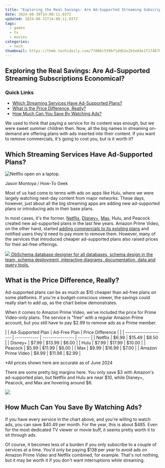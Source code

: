 ```yaml
---
title: "Exploring the Real Savings: Are Ad-Supported Streaming Subscriptions Economical?"
date: 2024-08-30T14:08:11.037Z
updated: 2024-08-31T14:08:11.037Z
tags:
  - games
  - tv
  - movies
categories:
  - tech
thumbnail: https://thmb.techidaily.com/77006c539bf1ddb2e2b5e84e1f174870218883325d71d7edbcfdaf185bcde8ae.jpg
---
```


## Exploring the Real Savings: Are Ad-Supported Streaming Subscriptions Economical?

### Quick Links

* [Which Streaming Services Have Ad-Supported Plans?](https://tech-renaissance.techidaily.com/unveiling-the-role-of-wireless-service-providers-in-connecting-calls-and-data-transfer/)
* [What is the Price Difference, Really?](https://android-transfer.techidaily.com/in-2024-how-to-transfer-contacts-from-motorola-edge-2023-to-other-android-devices-devices-drfone-by-drfone-transfer-from-android-transfer-from-android/)
* [How Much Can You Save By Watching Ads?](https://driver-error.techidaily.com/seamless-iphone-data-sharing-made-possible-by-resolving-usb-device-driver-hiccups/)

 We used to think that paying a service for its content was enough, but we were sweet summer children then. Now, all the big names in streaming on-demand are offering plans with ads inserted into their content. If you want to remove commercials, it's going to cost you, but is it worth it?

##  Which Streaming Services Have Ad-Supported Plans?

![Netflix open on a laptop.](https://static1.howtogeekimages.com/wordpress/wp-content/uploads/2023/09/53002920521_7283b7f751_o.jpg) 

Jason Montoya / How-To Geek  
  
 Most of us had come to terms with ads on apps like Hulu, where we were largely watching next-day content from major networks. These days, however, just about all the big streaming apps are adding new ad-supported plans or introducing ads in their base plans.

 In most cases, it's the former. [Netflix](https://win-able.techidaily.com/get-your-game-running-overcoming-hardware-and-driver-errors-in-rainbow-six-extraction/), [Disney+](https://ai-video-tools.techidaily.com/openai-counteracts-dumbing-down-rumors-for-gpt/), [Max](https://extra-information.techidaily.com/snowy-scores-winter-2022-wonders-unveiled/), Hulu, and Peacock created new ad-supported plans in the last few years. Amazon Prime Video, on the other hand, started [adding commercials to its existing plans](https://easy-unlock-android.techidaily.com/in-2024-how-to-use-google-assistant-on-your-lock-screen-of-realme-11-5g-phone-by-drfone-android/) and notified users they'd need to pay more to remove them. However, many of the services that introduced cheaper ad-supported plans also raised prices for their ad-free offerings.

<!-- affiliate ads begin -->
<a href="https://shop.dbschema.com/order/checkout.php?PRODS=19867419&QTY=1&AFFILIATE=108875&CART=1"> <img src="https://secure.avangate.com/images/merchant/176b22bab4e94a28619ca2433b2ef241/products/1_icon256.png" border="0">
DbSchema database designer for all databases, schema design in the team, schema deployment, interactive diagrams, documentation, data and query tools. </a>
<!-- affiliate ads end -->
##  What is the Price Difference, Really?

 Ad-supported plans can be as much as $10 cheaper than ad-free plans on some platforms. If you're a budget-conscious viewer, the savings could really start to add up, as the chart below demonstrates.

 When it comes to Amazon Prime Video, we've included the price for Prime Video-only plans. The service is "free" with a regular Amazon Prime account, but you still have to pay $2.99 to remove ads as a Prime member.

| |  Ad-Supported Plan | Ad-Free Plan | Price Difference |        |
| -------------------- | ------------ | ---------------- | ------ |
| Netflix              | $6.99        | $15.49           | $8.50  |
| Disney+              | $7.99        | $13.99           | $6.00  |
| Hulu                 | $7.99        | $17.99           | $10.00 |
| Peacock              | $5.99        | $11.99           | $6.00  |
| Max                  | $9.99        | $16.99           | $7.00  |
| Amazon Prime Video   | $8.99        | $11.98           | $2.99  |

 \*All prices shown here are accurate as of June 2024

 There are some pretty big margins here. You only save $3 with Amazon's ad-supported plan, but Netflix and Hulu are near $10, while Disney+, Peacock, and Max are hovering around $6.

<!-- affiliate ads begin -->
<a href="https://secure.2checkout.com/order/checkout.php?PRODS=4715391&QTY=1&AFFILIATE=108875&CART=1"><img src="https://secure.avangate.com/images/merchant/7f687767ccf20fcea1c9dc4a5adc2326/Digisigner_banner_728_x_90_color_version.png" border="0"></a>
<!-- affiliate ads end -->
##  How Much Can You Save By Watching Ads?

 If you have every service in the chart above, and you're willing to watch ads, you can save $40.49 per month. For the year, this is about $485\. Even for the most dedicated TV viewer or movie buff, it seems pretty worth it to sit through ads.

 Of course, it becomes less of a burden if you only subscribe to a couple of services at a time. You'd only be paying $138 per year to avoid ads on Amazon Prime Video and Netflix combined, for example. That's not nothing, but it may be worth it if you don't want interruptions while streaming.

<ins class="adsbygoogle"
     style="display:block"
     data-ad-format="autorelaxed"
     data-ad-client="ca-pub-7571918770474297"
     data-ad-slot="1223367746"></ins>



<ins class="adsbygoogle"
     style="display:block"
     data-ad-client="ca-pub-7571918770474297"
     data-ad-slot="8358498916"
     data-ad-format="auto"
     data-full-width-responsive="true"></ins>


